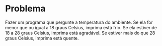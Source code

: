 # Problema 

Fazer um programa que pergunte a temperatura do ambiente. Se ela for menor que ou igual a 18 graus Celsius, imprima está
frio. Se ela estiver de 18 a 28 graus Celsius, imprima está agradável. Se estiver mais do que 28 graus Celsius, imprima está quente.
